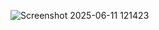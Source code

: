 
![Screenshot 2025-06-11 121423](https://github.com/user-attachments/assets/b0eaaea3-8dc9-4088-af9c-4626631b3bf5)
